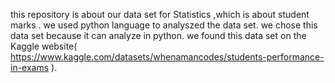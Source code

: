 this repository is about our data set for Statistics ,which is about student marks . we used python language to analyszed the data set. we chose this data set because it can analyze in python. we found this data set on the Kaggle website( https://www.kaggle.com/datasets/whenamancodes/students-performance-in-exams ).
